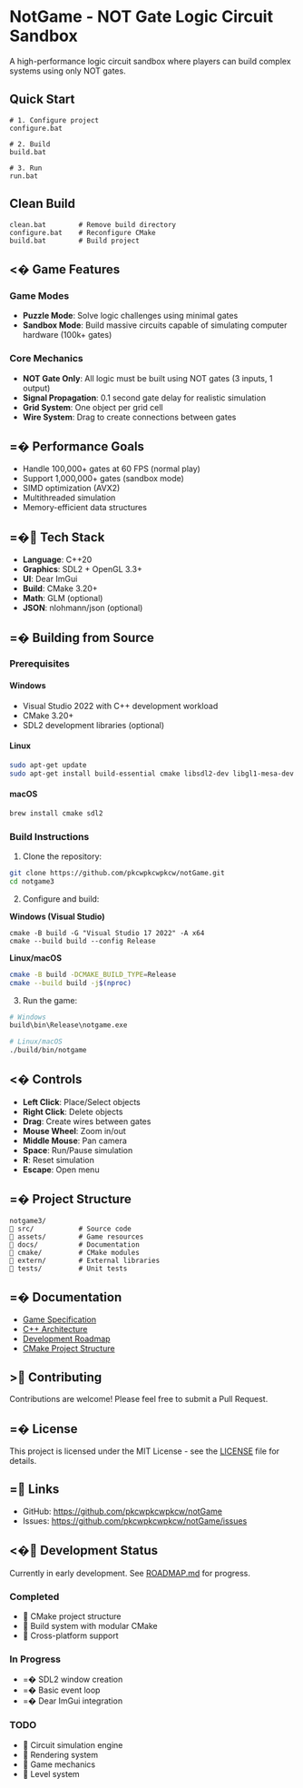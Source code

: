 # NotGame - NOT Gate Logic Circuit Sandbox

A high-performance logic circuit sandbox where players can build complex systems using only NOT gates.

## Quick Start

```batch
# 1. Configure project
configure.bat

# 2. Build
build.bat

# 3. Run
run.bat
```

## Clean Build

```batch
clean.bat        # Remove build directory
configure.bat    # Reconfigure CMake
build.bat        # Build project
```

## <� Game Features

### Game Modes
- **Puzzle Mode**: Solve logic challenges using minimal gates
- **Sandbox Mode**: Build massive circuits capable of simulating computer hardware (100k+ gates)

### Core Mechanics
- **NOT Gate Only**: All logic must be built using NOT gates (3 inputs, 1 output)
- **Signal Propagation**: 0.1 second gate delay for realistic simulation
- **Grid System**: One object per grid cell
- **Wire System**: Drag to create connections between gates

## =� Performance Goals

- Handle 100,000+ gates at 60 FPS (normal play)
- Support 1,000,000+ gates (sandbox mode)
- SIMD optimization (AVX2)
- Multithreaded simulation
- Memory-efficient data structures

## =� Tech Stack

- **Language**: C++20
- **Graphics**: SDL2 + OpenGL 3.3+
- **UI**: Dear ImGui
- **Build**: CMake 3.20+
- **Math**: GLM (optional)
- **JSON**: nlohmann/json (optional)

## =� Building from Source

### Prerequisites

#### Windows
- Visual Studio 2022 with C++ development workload
- CMake 3.20+
- SDL2 development libraries (optional)

#### Linux
```bash
sudo apt-get update
sudo apt-get install build-essential cmake libsdl2-dev libgl1-mesa-dev
```

#### macOS
```bash
brew install cmake sdl2
```

### Build Instructions

1. Clone the repository:
```bash
git clone https://github.com/pkcwpkcwpkcw/notGame.git
cd notgame3
```

2. Configure and build:

**Windows (Visual Studio)**
```batch
cmake -B build -G "Visual Studio 17 2022" -A x64
cmake --build build --config Release
```

**Linux/macOS**
```bash
cmake -B build -DCMAKE_BUILD_TYPE=Release
cmake --build build -j$(nproc)
```

3. Run the game:
```bash
# Windows
build\bin\Release\notgame.exe

# Linux/macOS
./build/bin/notgame
```

## <� Controls

- **Left Click**: Place/Select objects
- **Right Click**: Delete objects
- **Drag**: Create wires between gates
- **Mouse Wheel**: Zoom in/out
- **Middle Mouse**: Pan camera
- **Space**: Run/Pause simulation
- **R**: Reset simulation
- **Escape**: Open menu

## =� Project Structure

```
notgame3/
   src/           # Source code
   assets/        # Game resources
   docs/          # Documentation
   cmake/         # CMake modules
   extern/        # External libraries
   tests/         # Unit tests
```

## =� Documentation

- [Game Specification](docs/GAME_SPEC.md)
- [C++ Architecture](docs/CPP_ARCHITECTURE.md)
- [Development Roadmap](docs/ROADMAP.md)
- [CMake Project Structure](docs/CMAKE_PROJECT_SPEC.md)

## > Contributing

Contributions are welcome! Please feel free to submit a Pull Request.

## =� License

This project is licensed under the MIT License - see the [LICENSE](LICENSE) file for details.

## = Links

- GitHub: https://github.com/pkcwpkcwpkcw/notGame
- Issues: https://github.com/pkcwpkcwpkcw/notGame/issues

## <� Development Status

Currently in early development. See [ROADMAP.md](docs/ROADMAP.md) for progress.

### Completed
-  CMake project structure
-  Build system with modular CMake
-  Cross-platform support

### In Progress
- =� SDL2 window creation
- =� Basic event loop
- =� Dear ImGui integration

### TODO
-  Circuit simulation engine
-  Rendering system
-  Game mechanics
-  Level system